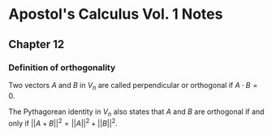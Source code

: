 # Apostol's Calculus Vol. 1 Notes

## Chapter 12

### Definition of orthogonality

Two vectors $A$ and $B$ in $V_n$ are called perpendicular or orthogonal if $A \cdot B = 0$.

The Pythagorean identity in $V_n$ also states that $A$ and $B$ are orthogonal if and only if $||A + B||^2 = ||A||^2 + ||B||^2$.

